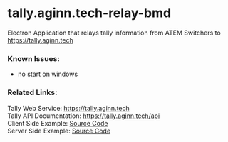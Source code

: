 # tally.aginn.tech-relay-bmd
Electron Application that relays tally information from ATEM Switchers to https://tally.aginn.tech

### Known Issues:
- no start on windows


### Related Links:
Tally Web Service: https://tally.aginn.tech  
Tally API Documentation: https://tally.aginn.tech/api  
Client Side Example: [Source Code](https://github.com/austinginn/tally.aginn.tech-api/tree/main/examples/client%20side%20example)  
Server Side Example: [Source Code](https://github.com/austinginn/tally.aginn.tech-api/tree/main/examples/nodejs%20example)  

